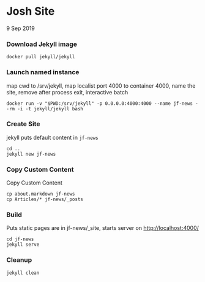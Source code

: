 # Josh Site
9 Sep 2019

### Download Jekyll image
    docker pull jekyll/jekyll

### Launch named instance
map cwd to /srv/jekyll, map localist port 4000 to container 4000, name the site, remove after process exit, interactive batch

	docker run -v "$PWD:/srv/jekyll" -p 0.0.0.0:4000:4000 --name jf-news --rm -i -t jekyll/jekyll bash

### Create Site
jekyll puts default content in `jf-news`

    cd ..
    jekyll new jf-news

### Copy Custom Content
Copy Custom Content

    cp about.markdown jf-news
    cp Articles/* jf-news/_posts

### Build
Puts static pages are in jf-news/_site, starts server on [http://localhost:4000/](http://localhost:4000)

    cd jf-news
    jekyll serve

### Cleanup

	jekyll clean

